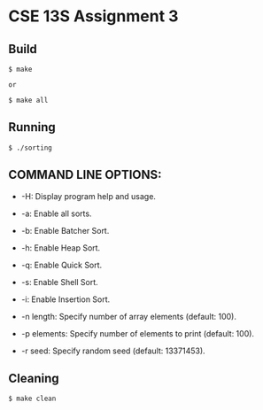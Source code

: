 # CSE 13S Assignment 3     

## Build    
    
    $ make     
    
    or
    
    $ make all
    
## Running    
    $ ./sorting    
    
    
## COMMAND LINE OPTIONS:    
* -H: Display program help and usage.
- -a: Enable all sorts.
* -b: Enable Batcher Sort.    
- -h: Enable Heap Sort.    
* -q: Enable Quick Sort.    
- -s: Enable Shell Sort.  
* -i: Enable Insertion Sort.    
- -n length: Specify number of array elements (default: 100).     
* -p elements: Specify number of elements to print (default: 100).     
- -r seed: Specify random seed (default: 13371453).


## Cleaning    
    
    $ make clean    
    
    
    

